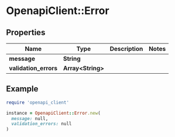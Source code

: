 # OpenapiClient::Error

## Properties

| Name | Type | Description | Notes |
| ---- | ---- | ----------- | ----- |
| **message** | **String** |  |  |
| **validation_errors** | **Array&lt;String&gt;** |  |  |

## Example

```ruby
require 'openapi_client'

instance = OpenapiClient::Error.new(
  message: null,
  validation_errors: null
)
```

